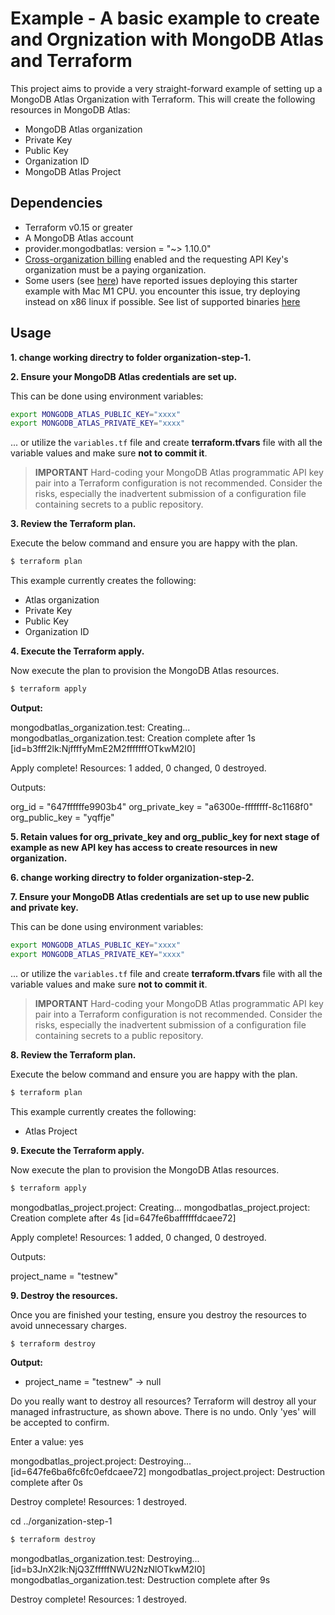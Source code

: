 
# Example - A basic example to create and Orgnization with MongoDB Atlas and Terraform

This project aims to provide a very straight-forward example of setting up a MongoDB Atlas Organization with Terraform. This will create the following resources in MongoDB Atlas:

- MongoDB Atlas organization
- Private Key
- Public Key
- Organization ID
- MongoDB Atlas Project

## Dependencies

* Terraform v0.15 or greater
* A MongoDB Atlas account 
* provider.mongodbatlas: version = "~> 1.10.0"
* [Cross-organization billing](https://www.mongodb.com/docs/atlas/billing/#cross-organization-billing) enabled and the requesting API Key's organization must be a paying organization. 
* Some users (see [here](https://github.com/mongodb/terraform-provider-mongodbatlas/issues/1083)) have reported issues deploying this starter example with Mac M1 CPU. you encounter this issue, try deploying instead on x86 linux if possible. See list of supported binaries [here](https://github.com/mongodb/terraform-provider-mongodbatlas/releases/tag/v1.8.1)  

## Usage
**1\. change working directry to folder organization-step-1.**

**2\. Ensure your MongoDB Atlas credentials are set up.**

This can be done using environment variables:

```bash
export MONGODB_ATLAS_PUBLIC_KEY="xxxx"
export MONGODB_ATLAS_PRIVATE_KEY="xxxx"
```

... or utilize the `variables.tf` file and create **terraform.tfvars** file with all the variable values and make sure **not to commit it**.


> **IMPORTANT** Hard-coding your MongoDB Atlas programmatic API key pair into a Terraform configuration is not recommended. Consider the risks, especially the inadvertent submission of a configuration file containing secrets to a public repository.


**3\. Review the Terraform plan.**

Execute the below command and ensure you are happy with the plan.

``` bash
$ terraform plan
```

This example currently creates the following:

- Atlas organization
- Private Key
- Public Key
- Organization ID

**4\. Execute the Terraform apply.**

Now execute the plan to provision the MongoDB Atlas resources.

``` bash
$ terraform apply
```

**Output:**

mongodbatlas_organization.test: Creating...
mongodbatlas_organization.test: Creation complete after 1s [id=b3fff2lk:NjffffyMmE2M2fffffffOTkwM2I0]

Apply complete! Resources: 1 added, 0 changed, 0 destroyed.

Outputs:

org_id = "647ffffffe9903b4"
org_private_key = "a6300e-ffffffff-8c1168f0"
org_public_key = "yqffje"

**5\. Retain values for org_private_key and org_public_key for next stage of example as new API key has access to create resources in new organization.**

**6\. change working directry to folder organization-step-2.**

**7\. Ensure your MongoDB Atlas credentials are set up to use new public and private key.**

This can be done using environment variables:

```bash
export MONGODB_ATLAS_PUBLIC_KEY="xxxx"
export MONGODB_ATLAS_PRIVATE_KEY="xxxx"
```

... or utilize the `variables.tf` file and create **terraform.tfvars** file with all the variable values and make sure **not to commit it**.


> **IMPORTANT** Hard-coding your MongoDB Atlas programmatic API key pair into a Terraform configuration is not recommended. Consider the risks, especially the inadvertent submission of a configuration file containing secrets to a public repository.


**8\. Review the Terraform plan.**

Execute the below command and ensure you are happy with the plan.

``` bash
$ terraform plan
```

This example currently creates the following:

- Atlas Project

**9\. Execute the Terraform apply.**

Now execute the plan to provision the MongoDB Atlas resources.

``` bash
$ terraform apply
```
mongodbatlas_project.project: Creating...
mongodbatlas_project.project: Creation complete after 4s [id=647fe6baffffffdcaee72]

Apply complete! Resources: 1 added, 0 changed, 0 destroyed.

Outputs:

project_name = "testnew"

**9\. Destroy the resources.**

Once you are finished your testing, ensure you destroy the resources to avoid unnecessary charges.

``` bash
$ terraform destroy
```


**Output:**
  - project_name = "testnew" -> null

Do you really want to destroy all resources?
  Terraform will destroy all your managed infrastructure, as shown above.
  There is no undo. Only 'yes' will be accepted to confirm.

  Enter a value: yes

mongodbatlas_project.project: Destroying... [id=647fe6ba6fc6fc0efdcaee72]
mongodbatlas_project.project: Destruction complete after 0s

Destroy complete! Resources: 1 destroyed.

cd ../organization-step-1

``` bash
$ terraform destroy
```


mongodbatlas_organization.test: Destroying... [id=b3JnX2lk:NjQ3ZfffffNWU2NzNlOTkwM2I0]
mongodbatlas_organization.test: Destruction complete after 9s

Destroy complete! Resources: 1 destroyed.

